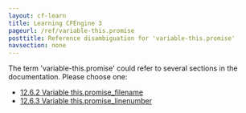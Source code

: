 ```yaml
---
layout: cf-learn
title: Learning CFEngine 3
pageurl: /ref/variable-this.promise
posttitle: Reference disambiguation for 'variable-this.promise'
navsection: none
---
```


The term 'variable-this.promise' could refer to several sections in the documentation. Please choose one:

- [12.6.2 Variable this.promise_filename](https://cfengine.com/manuals/cf3-reference.html#Variable-this.promise_filename)
- [12.6.3 Variable this.promise_linenumber](https://cfengine.com/manuals/cf3-reference.html#Variable-this.promise_linenumber)
